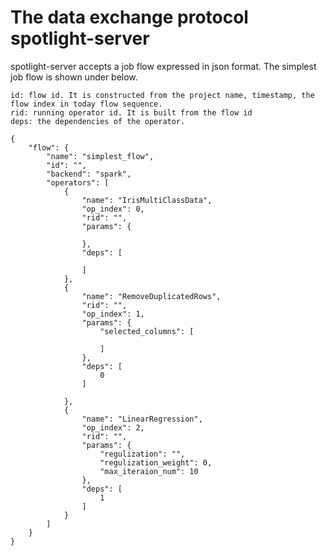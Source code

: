 # The data exchange protocol spotlight-server

spotlight-server accepts a job flow expressed in json format. The simplest job flow is shown under below.

    id: flow id. It is constructed from the project name, timestamp, the flow index in today flow sequence. 
    rid: running operator id. It is built from the flow id
    deps: the dependencies of the operator.

    {
        "flow": {
            "name": "simplest_flow",
            "id": "",
            "backend": "spark",
            "operators": [
                {
                    "name": "IrisMultiClassData",
                    "op_index": 0,
                    "rid": "",
                    "params": {
                        
                    },
                    "deps": [
                        
                    ]
                },
                {
                    "name": "RemoveDuplicatedRows",
                    "rid": "",
                    "op_index": 1,
                    "params": {
                        "selected_columns": [
                            
                        ]
                    },
                    "deps": [
                        0
                    ]
                    
                },
                {
                    "name": "LinearRegression",
                    "op_index": 2,
                    "rid": "",
                    "params": {
                        "regulization": "",
                        "regulization_weight": 0,
                        "max_iteraion_num": 10
                    },
                    "deps": [
                        1
                    ]
                }
            ]
        }
    }

